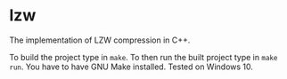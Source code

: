 # lzw
The implementation of LZW compression in C++.

To build the project type in ```make```. To then run the built project type in ```make run```. You have to have GNU Make installed. Tested on Windows 10.
